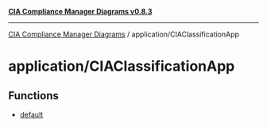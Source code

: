 [**CIA Compliance Manager Diagrams v0.8.3**](../../README.md)

***

[CIA Compliance Manager Diagrams](../../modules.md) / application/CIAClassificationApp

# application/CIAClassificationApp

## Functions

- [default](functions/default.md)

